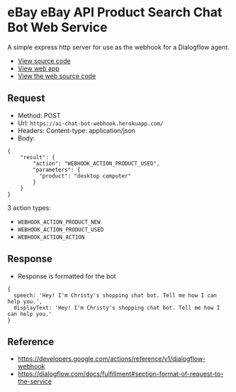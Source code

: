 # eBay eBay API Product Search Chat Bot Web Service

A simple express http server for use as the webhook for a Dialogflow agent.

* [View source code](https://github.com/christylaguardia/ai-chat-bot-webhook)
* [View web app](https://ebay-chat-bot.herokuapp.com/)
* [View the web source code](https://ebay-chat-bot.herokuapp.com/)

## Request

* Method: POST
* Url: `https://ai-chat-bot-webhook.herokuapp.com/`
* Headers: Content-type: application/json
* Body:
```
{
	"result": {
	    "action": "WEBHOOK_ACTION_PRODUCT_USED",
	    "parameters": {
	      "product": "desktop computer"
	    }
	}
}
```

3 action types:
  * `WEBHOOK_ACTION_PRODUCT_NEW`
  * `WEBHOOK_ACTION_PRODUCT_USED`
  * `WEBHOOK_ACTION_ACTION`

## Response


* Response is formatted for the bot

```
{
  speech: 'Hey! I'm Christy's shopping chat bot. Tell me how I can help you.',
  displayText: 'Hey! I'm Christy's shopping chat bot. Tell me how I can help you.'
}
```

## Reference

* https://developers.google.com/actions/reference/v1/dialogflow-webhook
* https://dialogflow.com/docs/fulfillment#section-format-of-request-to-the-service